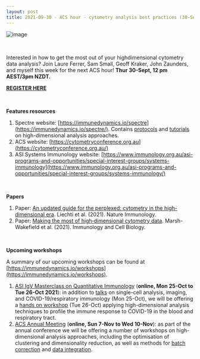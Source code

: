 ```yaml
---
layout: post
title: 2021-09-30 - ACS hour - cytometry analysis best practices (30-Sept, 2021)
---
```


![image](https://user-images.githubusercontent.com/11766139/135238645-a28a7c38-b9bd-4b0e-802d-5eee2585f33d.png)

<br />

Interested in how to get the most out of your highdimensional cytometry data analysis? Join Laure Ferrer, Sam Small, Geoff Kraker, John Zaunders, and myself this week for the next 
ACS hour! **Thur 30-Sept, 12 pm AEST/3pm NZDT.**

[**REGISTER HERE**](https://docs.google.com/forms/d/e/1FAIpQLSeRnnoGK2I0nntyfF9iegrCEFrdO2OJWdzT_hWreQL4DA2C_g/viewform)

<br />

**Features resources**

1. Spectre website: [https://immunedynamics.io/spectre](https://immunedynamics.io/spectre/). Contains [protocols](https://immunedynamics.io/spectre/#protocols) and [tutorials](https://immunedynamics.io/spectre/tutorials/) on high-dimensional analysis approaches.
2. ACS website: [https://cytometryconference.org.au](https://cytometryconference.org.au/)
3. ASI Systems Immunology website: [https://www.immunology.org.au/asi-programs-and-opportunities/special-interest-groups/systems-immunology](https://www.immunology.org.au/asi-programs-and-opportunities/special-interest-groups/systems-immunology/)

<br />

**Papers**

1. Paper: [An updated guide for the perplexed: cytometry in the high-dimensional era](https://www.nature.com/articles/s41590-021-01006-z). Liechti et al. (2021). Nature Immunology.
2. Paper: [Making the most of high‐dimensional cytometry data](https://onlinelibrary.wiley.com/doi/10.1111/imcb.12456). Marsh-Wakefield et al. (2021). Immunology and Cell Biology.

<br />

**Upcoming workshops**

A summary of our upcoming workshops can be found at [https://immunedynamics.io/workshops](https://immunedynamics.io/workshops).

1. [ASI IgV Masterclass on Quantitative Immunology](https://www.immunology.org.au/events/2021-IgV-Masterclass-on-Quantitative-Immunology/) (**online, Mon 25-Oct to Tue 26-Oct 2021**): in addition to [talks](https://www.immunology.org.au/events/2021-IgV-Masterclass-on-Quantitative-Immunology/) on single-cell analysis, imaging, and COVID-19/respiratory immunology (Mon 25-Oct), we will be offering a [hands on workshop](https://immunedynamics.io/workshops/masterclass2021) (Tue 26-Oct) applying high-dimensional analysis techniques to profile the immune response to COVID-19 in the blood and respiratory tract.
2. [ACS Annual Meeting](https://cytometryconference.org.au/) (**online, Sun 7-Nov to Wed 10-Nov**): as part of the annual conference we will be offering a number of workshops on high-dimensional analysis approaches, including the optimisation of clustering and dimensionality reduction, as well as methods for [batch correction](https://wiki.centenary.org.au/x/zGCdCw) and [data integration](https://wiki.centenary.org.au/x/zGCdCw).

<br />
